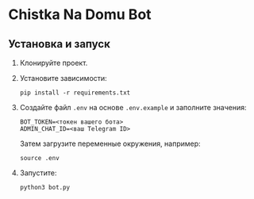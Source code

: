 # Chistka Na Domu Bot

## Установка и запуск

1. Клонируйте проект.
2. Установите зависимости:
    ```
    pip install -r requirements.txt
   ```
3. Создайте файл `.env` на основе `.env.example` и заполните значения:
   ```
   BOT_TOKEN=<токен вашего бота>
   ADMIN_CHAT_ID=<ваш Telegram ID>
   ```
   Затем загрузите переменные окружения, например:
   ```
   source .env
   ```

4. Запустите:
   ```
   python3 bot.py
   ```